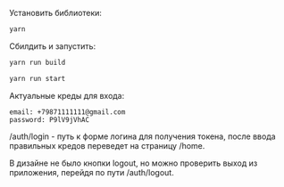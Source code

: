 Установить библиотеки: 
```bash
yarn
```

Сбилдить и запустить:

```bash
yarn run build

yarn run start
```

Актуальные креды для входа:
```
email: +79871111111@gmail.com
password: P9lV9jVhAC
```

/auth/login - путь к форме логина для получения токена, после ввода правильных кредов переведет на страницу /home.

В дизайне не было кнопки logout, но можно проверить выход из приложения, перейдя по пути /auth/logout.